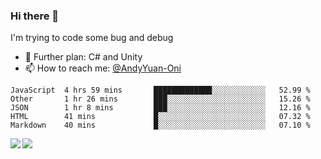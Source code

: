 ### Hi there 👋

I'm trying to code some bug and debug

- 🌱 Further plan: C# and Unity
- 📫 How to reach me: [@AndyYuan-Oni](https://github.com/AndyYuan-Oni)


<!--START_SECTION:waka-->
```text
JavaScript  4 hrs 59 mins       █████████████░░░░░░░░░░░░   52.99 % 
Other       1 hr 26 mins        ███░░░░░░░░░░░░░░░░░░░░░░   15.26 % 
JSON        1 hr 8 mins         ███░░░░░░░░░░░░░░░░░░░░░░   12.16 % 
HTML        41 mins             █░░░░░░░░░░░░░░░░░░░░░░░░   07.32 % 
Markdown    40 mins             █░░░░░░░░░░░░░░░░░░░░░░░░   07.10 %
```
<!--END_SECTION:waka-->

  <!--**AndyYuan-Oni/AndyYuan-Oni** is a ✨ _special_ ✨ repository because its `README.md` (this file) appears on your GitHub profile.-->
<!--[![Top Langs](https://github-readme-stats.vercel.app/api/top-langs/?username=AndyYUan-Oni&layout=compact)](https://github.com/AndyYUan-Oni/github-readme-stats)-->
<a href="https://github.com/AndyYUan-Oni/github-readme-stats">
  <img align="left" src="https://github-readme-stats.vercel.app/api?username=AndyYUan-Oni&hide=stars" />
</a>
<a href="https://github.com/AndyYUan-Oni/github-readme-stats">
  <img align="left" src="https://github-readme-stats.vercel.app/api/top-langs/?username=AndyYUan-Oni&layout=compact" />
</a>

